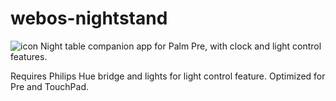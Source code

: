 # webos-nightstand
![icon](http://appcatalog.webosarchive.com/AppImages/1005771/icon.png)
Night table companion app for Palm Pre, with clock and light control features.

Requires Philips Hue bridge and lights for light control feature.
Optimized for Pre and TouchPad.
